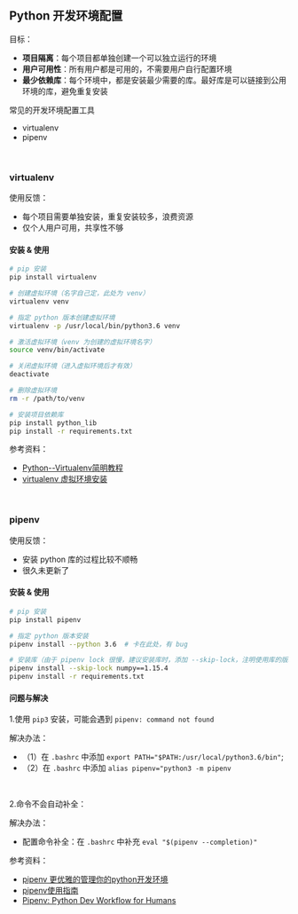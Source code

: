 ## Python 开发环境配置


目标：
- **项目隔离**：每个项目都单独创建一个可以独立运行的环境
- **用户可用性**：所有用户都是可用的，不需要用户自行配置环境
- **最少依赖库**：每个环境中，都是安装最少需要的库。最好库是可以链接到公用环境的库，避免重复安装


常见的开发环境配置工具
- virtualenv
- pipenv

<br>
<div STYLE="page-break-after: always;"></div>


### virtualenv

使用反馈：
- 每个项目需要单独安装，重复安装较多，浪费资源
- 仅个人用户可用，共享性不够

#### **安装 & 使用**

```sh
# pip 安装
pip install virtualenv

# 创建虚拟环境（名字自己定，此处为 venv）
virtualenv venv

# 指定 python 版本创建虚拟环境
virtualenv -p /usr/local/bin/python3.6 venv

# 激活虚拟环境（venv 为创建的虚拟环境名字）
source venv/bin/activate

# 关闭虚拟环境（进入虚拟环境后才有效）
deactivate

# 删除虚拟环境
rm -r /path/to/venv

# 安装项目依赖库
pip install python_lib
pip install -r requirements.txt
```

参考资料：
- [Python--Virtualenv简明教程](https://www.jianshu.com/p/08c657bd34f1)
- [virtualenv 虚拟环境安装](https://www.jianshu.com/p/2857638f039d)

<br>
<div STYLE="page-break-after: always;"></div>


### pipenv

使用反馈： 
- 安装 python 库的过程比较不顺畅
- 很久未更新了


#### **安装 & 使用**

```sh
# pip 安装
pip install pipenv

# 指定 python 版本安装
pipenv install --python 3.6  # 卡在此处，有 bug

# 安装库（由于 pipenv lock 很慢，建议安装库时，添加 --skip-lock，注明使用库的版本，不使用 lock）
pipenv install --skip-lock numpy==1.15.4
pipenv install -r requirements.txt
```


#### **问题与解决**

1.使用 ```pip3``` 安装，可能会遇到 ```pipenv: command not found```

解决办法： 
- （1）在 ```.bashrc``` 中添加 ```export PATH="$PATH:/usr/local/python3.6/bin"```; 
- （2）在 ```.bashrc``` 中添加 ```alias pipenv="python3 -m pipenv```

<br>

2.命令不会自动补全：

解决办法：
- 配置命令补全：在 ```.bashrc``` 中补充 ```eval "$(pipenv --completion)"```


参考资料：
- [pipenv 更优雅的管理你的python开发环境](https://segmentfault.com/a/1190000012837890)
- [pipenv使用指南](https://crazygit.wiseturtles.com/2018/01/08/pipenv-tour/)
- [Pipenv: Python Dev Workflow for Humans](https://pipenv-fork.readthedocs.io/en/latest/index.html)



